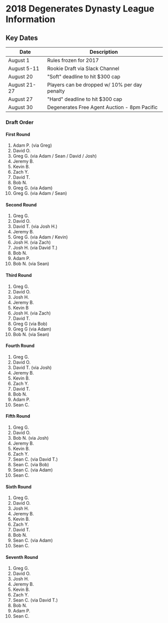 # 2018 Degenerates Dynasty League Information 

## Key Dates

| Date         | Description |
|--------------|-------------|
| August 1     | Rules frozen for 2017 |
| August 5-11  | Rookie Draft via Slack Channel |
| August 20    | "Soft" deadline to hit $300 cap |
| August 21-27 | Players can be dropped w/ 10% per day penalty |
| August 27    | "Hard" deadline to hit $300 cap |
| August 30    | Degenerates Free Agent Auction - 8pm Pacific |


### Draft Order

#### First Round
  1. Adam P. (via Greg)
  2. David O.
  3. Greg G. (via Adam / Sean / David / Josh)
  4. Jeremy B.
  5. Kevin B.
  6. Zach Y.
  7. David T.
  8. Bob N.
  9. Greg G. (via Adam)
  10. Greg G. (via Adam / Sean) 

#### Second Round
  1. Greg G.
  2. David O.
  3. David T. (via Josh H.)
  4. Jeremy B.
  5. Greg G. (via Adam / Kevin)
  6. Josh H. (via Zach)
  7. Josh H. (via David T.)
  8. Bob N.
  9. Adam P.
  10. Bob N. (via Sean)

#### Third Round
  1. Greg G.
  2. David O.
  3. Josh H.
  4. Jeremy B.
  5. Kevin B
  6. Josh H. (via Zach)
  7. David T.
  8. Greg G (via Bob)
  9. Greg G (via Adam)
  10. Bob N. (via Sean)

#### Fourth Round
  1. Greg G.
  2. David O.
  3. David T. (via Josh)
  4. Jeremy B.
  5. Kevin B.
  6. Zach Y.
  7. David T.
  8. Bob N.
  9. Adam P.
  10. Sean C. 

#### Fifth Round
  1. Greg G.
  2. David O.
  3. Bob N. (via Josh)
  4. Jeremy B.
  5. Kevin B.
  6. Zach Y.
  7. Sean C. (via David T.)
  8. Sean C. (via Bob)
  9. Sean C. (via Adam)
  10. Sean C. 

#### Sixth Round
  1. Greg G.
  2. David O.
  3. Josh H.
  4. Jeremy B.
  5. Kevin B.
  6. Zach Y.
  7. David T.
  8. Bob N.
  9. Sean C. (via Adam)
  10. Sean C. 

#### Seventh Round
  1. Greg G.
  2. David O.
  3. Josh H.
  4. Jeremy B.
  5. Kevin B.
  6. Zach Y.
  7. Sean C. (via David T.)
  8. Bob N.
  9. Adam P.
  10. Sean C. 

